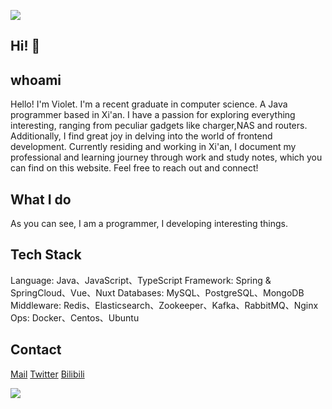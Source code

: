 ![](https://pixel-profile.vercel.app/api/github-stats?username=lnbiuc&screen_effect=true&background=linear-gradient(to%20bottom%20right%2C%20%232aeeff%2C%20%235580eb))

## Hi! 👋

## whoami
Hello! I'm Violet. I'm a recent graduate in computer science. A Java programmer based in Xi'an. I have a passion for exploring everything interesting, ranging from peculiar gadgets like charger,NAS and routers. Additionally, I find great joy in delving into the world of frontend development. Currently residing and working in Xi'an, I document my professional and learning journey through work and study notes, which you can find on this website. Feel free to reach out and connect!

## What I do
As you can see, I am a programmer, I developing interesting things.

## Tech Stack
Language: Java、JavaScript、TypeScript
Framework: Spring & SpringCloud、Vue、Nuxt
Databases: MySQL、PostgreSQL、MongoDB
Middleware: Redis、Elasticsearch、Zookeeper、Kafka、RabbitMQ、Nginx
Ops: Docker、Centos、Ubuntu

## Contact

[Mail](mailto:hi@lnbiuc.com)
[Twitter](https://twitter.com/ZZSLL_53387)
[Bilibili](https://space.bilibili.com/1258497845)


![](https://github-readme-stats.vercel.app/api/top-langs/?username=lnbiuc&hide=html,css&layout=compact)
